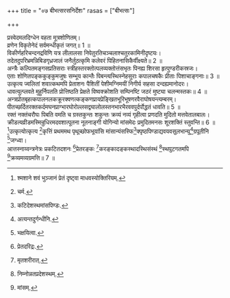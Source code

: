 +++
title = "०७ बीभत्सरसनिर्देशः"
rasas = ["बीभत्सः"]

+++
  
प्रस्वेदमलदिग्धेन वहता मूत्रशोणितम्।  
व्रणेन विकृतेनेदं सर्वमन्धीकृतं जगत्॥ 1 ॥  
विकीर्णहरिचन्दनद्रविणि यत्र लीलालसा निपेतुरतिचञ्चलाश्चतुरकामिनीदृष्टयः।  
तदेतदुपरिभ्रमन्निबिडगृध्रजालं जनैर्लुठत्कृमि कलेवरं पिहितनासिकैर्वीक्ष्यते॥ 2 ॥  
अन्त्रैः कल्पितमङ्गसप्रतिसराः स्त्रीहस्तरक्तोत्पलव्यक्तोत्तंसभृतः पिनह्य शिरसा हृत्पुण्डरीकस्रजः।  
एताः शोणितपङ्ककुङ्कुमजुषः सम्भूय कान्तैः पिबन्त्यस्थिस्नेहसुराः कपालचषकैः प्रीताः पिशाचाङ्गनाः॥ 3 ॥  
उत्कृत्य ज्वलितां शवात्कथमपि प्रेताशनः पैशितीं पेशीमग्निमयीं निगीर्य सहसा दन्दह्यमानोदरः।  
धावत्युत्प्लवते मुहुर्निपतति प्रोत्तिष्ठति प्रेक्षते विष्वक्क्रोशति सम्पिनष्टि जठरं मुष्ट्या चलन्मस्तकः॥ 4 ॥  
अन्त्रप्रोतबृहत्कपालनलकक्रूरक्वणत्कङ्कणप्रायप्रेङ्खितभूरिभूषणरवैराघोषयन्त्यम्बरम्।  
पीतच्छर्दितरक्तकर्दमघनप्राग्भारघोरोल्लसद्व्यालोलस्तनभारभैरववपुर्दर्पोद्धतं धावति॥ 5 ॥  
रक्तं नक्तंचरौघः पिबति वमति च ग्रस्तकुन्तः शकुन्तः क्रव्यं नव्यं गृहीत्वा प्रणदति मुदितो मत्तवेतालबालः।  
क्रीडत्यव्रीडमस्मिन्रुधिरमदवशात्पूतना नूतनाङ्गी योगिन्यो मांसमेदः प्रमुदितमनसः शूरशक्तिं स्तुवन्ति॥ 6 ॥  
[^1]उत्कृत्योत्कृत्य [^2]कृत्तिं प्रथममथ पृथूच्छोफभूयांसि मांसान्यंसस्फि[^3]क्पृष्ठपिण्डाद्यवयवसुलभान्यु[^4]ग्रपूतीनि [^5]जग्ध्वा।  
आत्तस्नाय्वन्त्रनेत्रः प्रकटितदशनः [^6]प्रेतरङ्कः [^7]करङ्कादङ्कस्थादस्थिसंस्थं [^8]स्थपुटगतमपि [^9]क्रव्यमव्यग्रमत्ति॥ 7 ॥  
  
[^1]: श्मशाने शवं भुञ्जानं प्रेतं दृष्ट्वा माधवस्योक्तिरियम्.

[^2]: चर्म.

[^3]: कटिदेशस्थमांसपिण्डः.

[^4]: अत्यन्तदुर्गन्धीनि.

[^5]: भक्षयित्वा.

[^6]: प्रेतदरिद्रः.

[^7]: मृतशरीरात्.

[^8]: निम्नोन्नतप्रदेशस्थम्.

[^9]: मांसम्.

